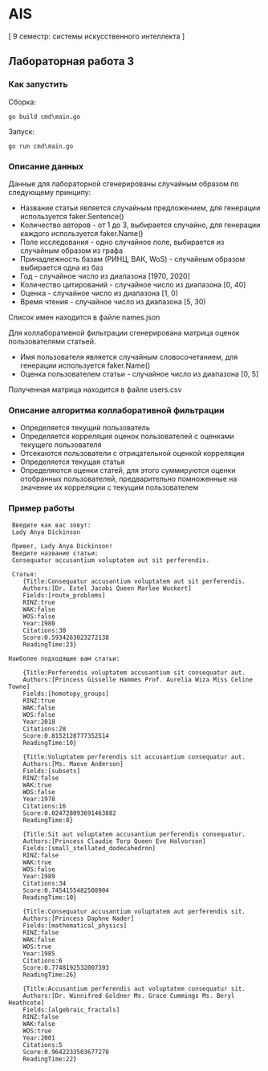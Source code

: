# AIS
[ 9 семестр: системы искусственного интеллекта ]

## Лабораторная работа 3
### Как запустить
Сборка: 

`go build cmd\main.go`

Запуск:
 
 `go run cmd\main.go`
### Описание данных 

Данные для лабораторной сгенерированы случайным образом по следующему принципу:
* Название статьи является случайным предложением, для генерации используется  faker.Sentence()
* Количество авторов - от 1 до 3, выбирается случайно, для генерации каждого используется  faker.Name()
* Поле исследования - одно случайное поле, выбирается из случайным образом из графа
* Принадлежность базам (РИНЦ, ВАК, WoS) - случайным образом выбирается одна из баз
* Год - случайное число из диапазона \[1970, 2020]
* Количество цитирований - случайное число из диапазона \[0, 40]
* Оценка - случайное число из диапазона \[1, 0)
* Время чтения - случайное число из диапазона \[5, 30)


Список имен находится в файле names.json

Для коллаборативной фильтрации сгенерирована матрица оценок пользователями статьей.
* Имя пользователя является случайным словосочетанием, для генерации используется faker.Name()
* Оценка пользователем статьи - случайное число из диапазона \[0, 5]

Полученная матрица находится в файле users.csv


### Описание алгоритма коллаборативной фильтрации 

* Определяется текущий пользователь 
* Определяется корреляция оценок пользователей с оценками текущего пользователя
* Отсекаются пользователи с отрицательной оценкой корреляции
* Определяется текущая статья
* Определяются оценки статей, для этого суммируются оценки отобранных пользователей, предварительно помноженные 
на значение их корреляции с текущим пользователем

### Пример работы

```
 Введите как вас зовут: 
 Lady Anya Dickinson

 Привет, Lady Anya Dickinson!
 Введите название статьи: 
 Consequatur accusantium voluptatem aut sit perferendis.

 Статья: 
    {Title:Consequatur accusantium voluptatem aut sit perferendis. 
    Authors:[Dr. Estel Jacobi Queen Marlee Wuckert] 
    Fields:[route_problems] 
    RINZ:true 
    WAK:false 
    WOS:false 
    Year:1980 
    Citations:30 
    Score:0.5934263023272138 
    ReadingTime:23} 
     
Наиболее подходящие вам статьи: 
    
    {Title:Perferendis voluptatem accusantium sit consequatur aut. 
    Authors:[Princess Gisselle Hammes Prof. Aurelia Wiza Miss Celine Towne] 
    Fields:[homotopy_groups] 
    RINZ:true 
    WAK:false 
    WOS:false 
    Year:2018 
    Citations:28 
    Score:0.8152128777352514 
    ReadingTime:10} 
     
    {Title:Voluptatem perferendis sit accusantium consequatur aut. 
    Authors:[Ms. Maeve Anderson] 
    Fields:[subsets] 
    RINZ:false 
    WAK:true 
    WOS:false 
    Year:1978 
    Citations:16 
    Score:0.024728093691463882 
    ReadingTime:8} 
     
    {Title:Sit aut voluptatem accusantium perferendis consequatur. 
    Authors:[Princess Claudie Torp Queen Eve Halvorson] 
    Fields:[small_stellated_dodecahedron] 
    RINZ:false 
    WAK:true 
    WOS:false 
    Year:1989 
    Citations:34 
    Score:0.7454155482508904 
    ReadingTime:10} 
     
    {Title:Consequatur accusantium voluptatem aut perferendis sit. 
    Authors:[Princess Daphne Nader] 
    Fields:[mathematical_physics] 
    RINZ:false 
    WAK:false 
    WOS:true 
    Year:1985 
    Citations:6 
    Score:0.7748192532007393 
    ReadingTime:26} 
     
    {Title:Accusantium perferendis aut voluptatem consequatur sit. 
    Authors:[Dr. Winnifred Goldner Ms. Grace Cummings Ms. Beryl Heathcote] 
    Fields:[algebraic_fractals] 
    RINZ:false 
    WAK:false 
    WOS:true 
    Year:2001 
    Citations:5 
    Score:0.9642233503677278 
    ReadingTime:22} 
```